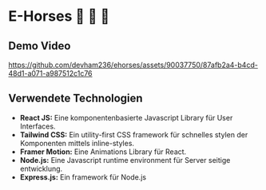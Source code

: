 # E-Horses 🐴 🐎 🏇

## Demo Video
https://github.com/devham236/ehorses/assets/90037750/87afb2a4-b4cd-48d1-a071-a987512c1c76

## Verwendete Technologien
* **React JS:** Eine komponentenbasierte Javascript Library für User Interfaces.
* **Tailwind CSS:** Ein utility-first CSS framework für schnelles stylen der Komponenten mittels inline-styles.
* **Framer Motion:** Eine Animations Library für React.
* **Node.js:** Eine Javascript runtime environment für Server seitige entwicklung.
* **Express.js:** Ein framework für Node.js
